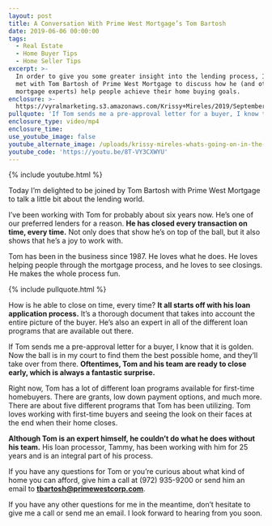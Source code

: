 ```yaml
---
layout: post
title: A Conversation With Prime West Mortgage’s Tom Bartosh
date: 2019-06-06 00:00:00
tags:
  - Real Estate
  - Home Buyer Tips
  - Home Seller Tips
excerpt: >-
  In order to give you some greater insight into the lending process, I recently
  met with Tom Bartosh of Prime West Mortgage to discuss how he (and other
  mortgage experts) help people achieve their home buying goals.
enclosure: >-
  https://vyralmarketing.s3.amazonaws.com/Krissy+Mireles/2019/September/Waxahachie%2C+TX+Real+Estate+Agent-+Interview+with+Tom+Bartosh+With+Prime+West+Mortgage+(1).mp4
pullquote: 'If Tom sends me a pre-approval letter for a buyer, I know that it is golden.'
enclosure_type: video/mp4
enclosure_time:
use_youtube_image: false
youtube_alternate_image: /uploads/krissy-mireles-whats-going-on-in-the-lending-world-youtube.jpg
youtube_code: 'https://youtu.be/8T-VY3CXWYU'
---
```


{% include youtube.html %}

Today I’m delighted to be joined by Tom Bartosh with Prime West Mortgage to talk a little bit about the lending world.&nbsp;

I’ve been working with Tom for probably about six years now. He’s one of our preferred lenders for a reason. **He has closed every transaction on time, every time.** Not only does that show he’s on top of the ball, but it also shows that he’s a joy to work with.

Tom has been in the business since 1987. He loves what he does. He loves helping people through the mortgage process, and he loves to see closings. He makes the whole process fun.

{% include pullquote.html %}

How is he able to close on time, every time? **It all starts off with his loan application process.** It’s a thorough document that takes into account the entire picture of the buyer. He’s also an expert in all of the different loan programs that are available out there.&nbsp;

If Tom sends me a pre-approval letter for a buyer, I know that it is golden. Now the ball is in my court to find them the best possible home, and they’ll take over from there. **Oftentimes, Tom and his team are ready to close early, which is always a fantastic surprise.**

Right now, Tom has a lot of different loan programs available for first-time homebuyers. There are grants, low down payment options, and much more. There are about five different programs that Tom has been utilizing. Tom loves working with first-time buyers and seeing the look on their faces at the end when their home closes.

**Although Tom is an expert himself, he couldn’t do what he does without his team.** His loan processor, Tammy, has been working with him for 25 years and is an integral part of his process.

If you have any questions for Tom or you’re curious about what kind of home you can afford, give him a call at (972) 935-9200 or send him an email to <u><strong><a href="mailto:tbartosh@primewestcorp.com">tbartosh@primewestcorp.com</a></strong></u>.

If you have any other questions for me in the meantime, don’t hesitate to give me a call or send me an email. I look forward to hearing from you soon.<br>&nbsp;